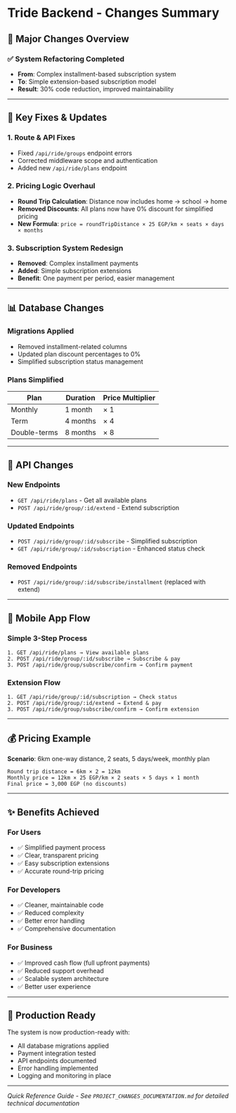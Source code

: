 # Tride Backend - Changes Summary

## 🚀 Major Changes Overview

### ✅ **System Refactoring Completed**
- **From**: Complex installment-based subscription system
- **To**: Simple extension-based subscription model
- **Result**: 30% code reduction, improved maintainability

---

## 🔧 **Key Fixes & Updates**

### 1. **Route & API Fixes**
- Fixed `/api/ride/groups` endpoint errors
- Corrected middleware scope and authentication
- Added new `/api/ride/plans` endpoint

### 2. **Pricing Logic Overhaul**
- **Round Trip Calculation**: Distance now includes home → school → home
- **Removed Discounts**: All plans now have 0% discount for simplified pricing
- **New Formula**: `price = roundTripDistance × 25 EGP/km × seats × days × months`

### 3. **Subscription System Redesign**
- **Removed**: Complex installment payments
- **Added**: Simple subscription extensions
- **Benefit**: One payment per period, easier management

---

## 📊 **Database Changes**

### Migrations Applied
- Removed installment-related columns
- Updated plan discount percentages to 0%
- Simplified subscription status management

### Plans Simplified
| Plan | Duration | Price Multiplier |
|------|----------|------------------|
| Monthly | 1 month | × 1 |
| Term | 4 months | × 4 |
| Double-terms | 8 months | × 8 |

---

## 🔌 **API Changes**

### New Endpoints
- `GET /api/ride/plans` - Get all available plans
- `POST /api/ride/group/:id/extend` - Extend subscription

### Updated Endpoints
- `POST /api/ride/group/:id/subscribe` - Simplified subscription
- `GET /api/ride/group/:id/subscription` - Enhanced status check

### Removed Endpoints
- `POST /api/ride/group/:id/subscribe/installment` (replaced with extend)

---

## 📱 **Mobile App Flow**

### Simple 3-Step Process
```
1. GET /api/ride/plans → View available plans
2. POST /api/ride/group/:id/subscribe → Subscribe & pay
3. POST /api/ride/group/subscribe/confirm → Confirm payment
```

### Extension Flow
```
1. GET /api/ride/group/:id/subscription → Check status
2. POST /api/ride/group/:id/extend → Extend & pay
3. POST /api/ride/group/subscribe/confirm → Confirm extension
```

---

## 💰 **Pricing Example**

**Scenario**: 6km one-way distance, 2 seats, 5 days/week, monthly plan

```
Round trip distance = 6km × 2 = 12km
Monthly price = 12km × 25 EGP/km × 2 seats × 5 days × 1 month
Final price = 3,000 EGP (no discounts)
```

---

## ✨ **Benefits Achieved**

### For Users
- ✅ Simplified payment process
- ✅ Clear, transparent pricing
- ✅ Easy subscription extensions
- ✅ Accurate round-trip pricing

### For Developers
- ✅ Cleaner, maintainable code
- ✅ Reduced complexity
- ✅ Better error handling
- ✅ Comprehensive documentation

### For Business
- ✅ Improved cash flow (full upfront payments)
- ✅ Reduced support overhead
- ✅ Scalable system architecture
- ✅ Better user experience

---

## 🚀 **Production Ready**

The system is now production-ready with:
- All database migrations applied
- Payment integration tested
- API endpoints documented
- Error handling implemented
- Logging and monitoring in place

---

*Quick Reference Guide - See `PROJECT_CHANGES_DOCUMENTATION.md` for detailed technical documentation* 